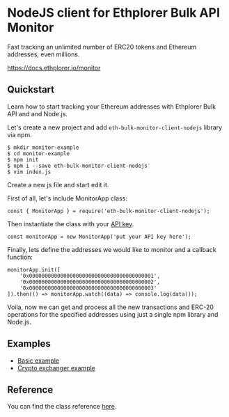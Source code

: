 # NodeJS client for Ethplorer Bulk API Monitor
Fast tracking an unlimited number of ERC20 tokens and Ethereum addresses, even millions.

https://docs.ethplorer.io/monitor

## Quickstart

Learn how to start tracking your Ethereum addresses with Ethplorer Bulk API and and Node.js.

Let's create a new project and add ```eth-bulk-monitor-client-nodejs``` library via npm.
```
$ mkdir monitor-example
$ cd monitor-example
$ npm init
$ npm i --save eth-bulk-monitor-client-nodejs
$ vim index.js
```

Create a new js file and start edit it.

First of all, let's include MonitorApp class:
```
const { MonitorApp } = require('eth-bulk-monitor-client-nodejs');
```

Then instantiate the class with your [API key](https://ethplorer.zendesk.com/hc/en-us/articles/900000976026-How-to-get-access-to-the-Bulk-API-Monitor-).
```
const monitorApp = new MonitorApp('put your API key here');
```

Finally, lets define the addresses we would like to monitor and a callback function:
```
monitorApp.init([
    '0x0000000000000000000000000000000000000001',
    '0x0000000000000000000000000000000000000002',
    '0x0000000000000000000000000000000000000003'
]).then(() => monitorApp.watch((data) => console.log(data)));
```

Voila, now we can get and process all the new transactions and ERC-20 operations for the specified addresses using just a single npm library and Node.js.

## Examples

- [Basic example](examples/basicExample.js)
- [Crypto exchanger example](https://github.com/amilabs/crypto-exchanger)

## Reference

You can find the class reference [here](reference.md).
